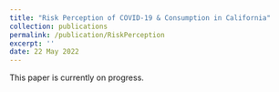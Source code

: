 ```yaml
---
title: "Risk Perception of COVID-19 & Consumption in California"
collection: publications
permalink: /publication/RiskPerception
excerpt: ''
date: 22 May 2022
---
```

This paper is currently on progress.
